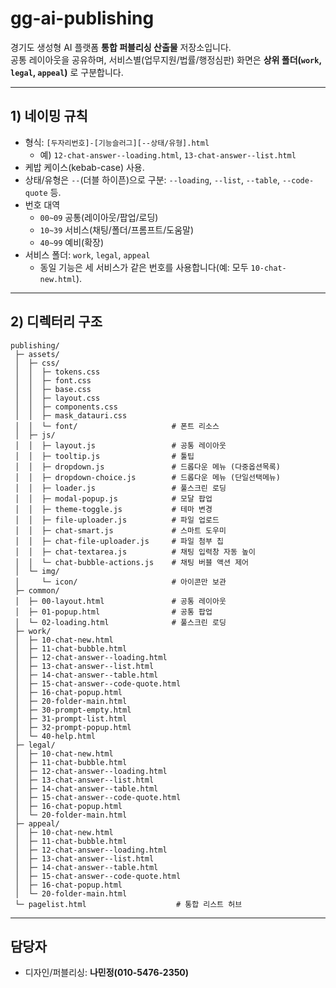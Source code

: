 # gg-ai-publishing

경기도 생성형 AI 플랫폼 **통합 퍼블리싱 산출물** 저장소입니다.  
공통 레이아웃을 공유하며, 서비스별(업무지원/법률/행정심판) 화면은 **상위 폴더(`work`, `legal`, `appeal`)** 로 구분합니다.

---

## 1) 네이밍 규칙

- 형식: `[두자리번호]-[기능슬러그][--상태/유형].html`  
  - 예) `12-chat-answer--loading.html`, `13-chat-answer--list.html`
- 케밥 케이스(kebab-case) 사용.
- 상태/유형은 `--`(더블 하이픈)으로 구분: `--loading`, `--list`, `--table`, `--code-quote` 등.
- 번호 대역
  - `00~09` 공통(레이아웃/팝업/로딩)
  - `10~39` 서비스(채팅/폴더/프롬프트/도움말)
  - `40~99` 예비(확장)
- 서비스 폴더: `work`, `legal`, `appeal`  
  - 동일 기능은 세 서비스가 같은 번호를 사용합니다(예: 모두 `10-chat-new.html`).

---

## 2) 디렉터리 구조

```
publishing/
 ├─ assets/
 │  ├─ css/
 │  │  ├─ tokens.css
 │  │  ├─ font.css
 │  │  ├─ base.css
 │  │  ├─ layout.css
 │  │  ├─ components.css
 │  │  ├─ mask_datauri.css
 │  │  └─ font/                     # 폰트 리소스
 │  ├─ js/
 │  │  ├─ layout.js                 # 공통 레이아웃
 │  │  ├─ tooltip.js                # 툴팁
 │  │  ├─ dropdown.js               # 드롭다운 메뉴 (다중옵션목록)
 │  │  ├─ dropdown-choice.js        # 드롭다운 메뉴 (단일선택메뉴)
 │  │  ├─ loader.js                 # 풀스크린 로딩
 │  │  ├─ modal-popup.js            # 모달 팝업
 │  │  ├─ theme-toggle.js           # 테마 변경
 │  │  ├─ file-uploader.js          # 파일 업로드
 │  │  ├─ chat-smart.js             # 스마트 도우미
 │  │  ├─ chat-file-uploader.js     # 파일 첨부 칩
 │  │  ├─ chat-textarea.js          # 채팅 입력창 자동 높이
 │  │  └─ chat-bubble-actions.js    # 채팅 버블 액션 제어
 │  └─ img/
 │     └─ icon/                     # 아이콘만 보관
 ├─ common/
 │  ├─ 00-layout.html               # 공통 레이아웃
 │  ├─ 01-popup.html                # 공통 팝업
 │  └─ 02-loading.html              # 풀스크린 로딩
 ├─ work/
 │  ├─ 10-chat-new.html
 │  ├─ 11-chat-bubble.html
 │  ├─ 12-chat-answer--loading.html
 │  ├─ 13-chat-answer--list.html
 │  ├─ 14-chat-answer--table.html
 │  ├─ 15-chat-answer--code-quote.html
 │  ├─ 16-chat-popup.html
 │  ├─ 20-folder-main.html
 │  ├─ 30-prompt-empty.html
 │  ├─ 31-prompt-list.html
 │  ├─ 32-prompt-popup.html
 │  └─ 40-help.html
 ├─ legal/
 │  ├─ 10-chat-new.html
 │  ├─ 11-chat-bubble.html
 │  ├─ 12-chat-answer--loading.html
 │  ├─ 13-chat-answer--list.html
 │  ├─ 14-chat-answer--table.html
 │  ├─ 15-chat-answer--code-quote.html
 │  ├─ 16-chat-popup.html
 │  └─ 20-folder-main.html
 ├─ appeal/
 │  ├─ 10-chat-new.html
 │  ├─ 11-chat-bubble.html
 │  ├─ 12-chat-answer--loading.html
 │  ├─ 13-chat-answer--list.html
 │  ├─ 14-chat-answer--table.html
 │  ├─ 15-chat-answer--code-quote.html
 │  ├─ 16-chat-popup.html
 │  └─ 20-folder-main.html
 └─ pagelist.html                    # 통합 리스트 허브
```

---

## 담당자
- 디자인/퍼블리싱: **나민정(010-5476-2350)**
